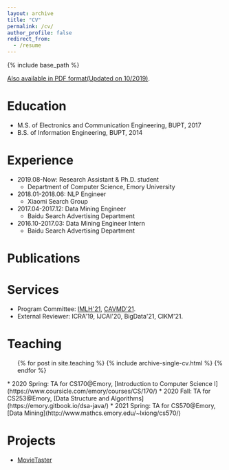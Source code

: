 ```yaml
---
layout: archive
title: "CV"
permalink: /cv/
author_profile: false
redirect_from:
  - /resume
---
```


{% include base_path %}

[Also available in PDF format(Updated on 10/2019)](/files/CV_JiayingLu.pdf).


Education
======
* M.S. of Electronics and Communication Engineering, BUPT, 2017
* B.S. of Information Engineering, BUPT, 2014


Experience
======
* 2019.08-Now: Research Assistant & Ph.D. student
  * Department of Computer Science, Emory University
* 2018.01-2018.06: NLP Engineer
  * Xiaomi Search Group
* 2017.04-2017.12: Data Mining Engineer
  * Baidu Search Advertising Department
* 2016.10-2017.03: Data Mining Engineer Intern
  * Baidu Search Advertising Department


Publications
======
<!-- Mantained by BibBase -->
<script src="https://bibbase.org/show?bib=https%3A%2F%2Flujiaying.github.io%2Ffiles%2Fmypubs.bib&commas=true&jsonp=1"></script>


Services
======
* Program Committee: [IMLH'21](https://sites.google.com/view/imlh2021/program-committee), [CAVMD'21](https://sites.google.com/view/cvamd2021/program-committee).
* External Reviewer: ICRA'19, IJCAI'20, BigData'21, CIKM'21.


Teaching
======
  <ul>{% for post in site.teaching %}
    {% include archive-single-cv.html %}
  {% endfor %}</ul>
* 2020 Spring: TA for CS170@Emory, [Introduction to Computer Science I](https://www.coursicle.com/emory/courses/CS/170/)
* 2020 Fall: TA for CS253@Emory, [Data Structure and Algorithms](https://emory.gitbook.io/dsa-java/)
* 2021 Spring: TA for CS570@Emory, [Data Mining](http://www.mathcs.emory.edu/~lxiong/cs570/)

Projects
======
- [MovieTaster](https://github.com/lujiaying/MovieTaster-Open)
